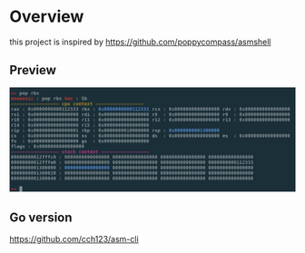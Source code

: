 # Overview

this project is inspired by https://github.com/poppycompass/asmshell


## Preview

![x64](images/x64.png)

## Go version

https://github.com/cch123/asm-cli
